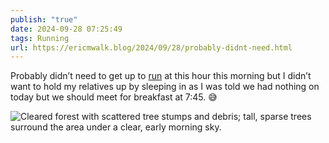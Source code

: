 ```yaml
---
publish: "true"
date: 2024-09-28 07:25:49
tags: Running
url: https://ericmwalk.blog/2024/09/28/probably-didnt-need.html
---
```


Probably didn’t need to get up to [run](https://strava.com/activities/12522970322) at this hour this morning but I didn’t want to hold my relatives up by sleeping in as I was told we had nothing on today but we should meet for breakfast at 7:45. 😅

![Cleared forest with scattered tree stumps and debris; tall, sparse trees surround the area under a clear, early morning sky.](https://ericmwalk.blog/uploads/2024/cdda873c92.jpeg)